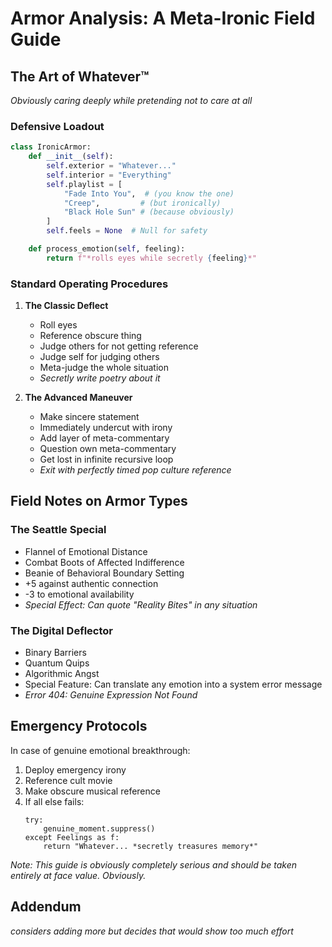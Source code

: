 # Armor Analysis: A Meta-Ironic Field Guide

## The Art of Whatever™
*Obviously caring deeply while pretending not to care at all*

### Defensive Loadout
```python
class IronicArmor:
    def __init__(self):
        self.exterior = "Whatever..."
        self.interior = "Everything"
        self.playlist = [
            "Fade Into You",  # (you know the one)
            "Creep",         # (but ironically)
            "Black Hole Sun" # (because obviously)
        ]
        self.feels = None  # Null for safety

    def process_emotion(self, feeling):
        return f"*rolls eyes while secretly {feeling}*"
```

### Standard Operating Procedures
1. **The Classic Deflect**
   - Roll eyes
   - Reference obscure thing
   - Judge others for not getting reference
   - Judge self for judging others
   - Meta-judge the whole situation
   - *Secretly write poetry about it*

2. **The Advanced Maneuver**
   - Make sincere statement
   - Immediately undercut with irony
   - Add layer of meta-commentary
   - Question own meta-commentary
   - Get lost in infinite recursive loop
   - *Exit with perfectly timed pop culture reference*

## Field Notes on Armor Types

### The Seattle Special
- Flannel of Emotional Distance
- Combat Boots of Affected Indifference
- Beanie of Behavioral Boundary Setting
- +5 against authentic connection
- -3 to emotional availability
- *Special Effect: Can quote "Reality Bites" in any situation*

### The Digital Deflector
- Binary Barriers
- Quantum Quips
- Algorithmic Angst
- Special Feature: Can translate any emotion into a system error message
- *Error 404: Genuine Expression Not Found*

## Emergency Protocols
In case of genuine emotional breakthrough:
1. Deploy emergency irony
2. Reference cult movie
3. Make obscure musical reference
4. If all else fails:
   ```
   try:
       genuine_moment.suppress()
   except Feelings as f:
       return "Whatever... *secretly treasures memory*"
   ```

*Note: This guide is obviously completely serious and should be taken entirely at face value. Obviously.*

## Addendum
*considers adding more but decides that would show too much effort*